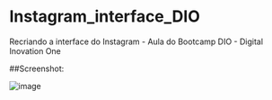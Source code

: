 # Instagram_interface_DIO
Recriando a interface do Instagram - Aula do Bootcamp DIO - Digital Inovation One

##Screenshot:

![image](https://user-images.githubusercontent.com/101152453/176806152-23eafbc4-f000-4dd9-8a34-ba1c065c2544.png)
